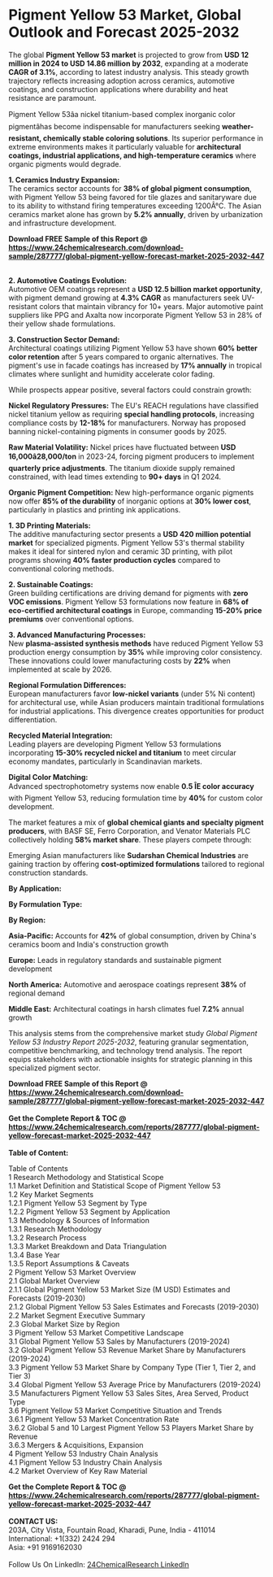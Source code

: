 <h1>Pigment Yellow 53 Market, Global Outlook and Forecast 2025-2032</h1><p>The global <strong>Pigment Yellow 53 market</strong> is projected to grow from <strong>USD 12 million in 2024 to USD 14.86 million by 2032</strong>, expanding at a moderate <strong>CAGR of 3.1%</strong>, according to latest industry analysis. This steady growth trajectory reflects increasing adoption across ceramics, automotive coatings, and construction applications where durability and heat resistance are paramount.</p><p>Pigment Yellow 53âa nickel titanium-based complex inorganic color pigmentâhas become indispensable for manufacturers seeking <strong>weather-resistant, chemically stable coloring solutions</strong>. Its superior performance in extreme environments makes it particularly valuable for <strong>architectural coatings, industrial applications, and high-temperature ceramics</strong> where organic pigments would degrade.</p><p><strong>1. Ceramics Industry Expansion:</strong><br>
The ceramics sector accounts for <strong>38% of global pigment consumption</strong>, with Pigment Yellow 53 being favored for tile glazes and sanitaryware due to its ability to withstand firing temperatures exceeding 1200Â°C. The Asian ceramics market alone has grown by <strong>5.2% annually</strong>, driven by urbanization and infrastructure development.</p><div><b>Download FREE Sample of this Report @ 
            <a href="https://www.24chemicalresearch.com/download-sample/287777/global-pigment-yellow-forecast-market-2025-2032-447">
            https://www.24chemicalresearch.com/download-sample/287777/global-pigment-yellow-forecast-market-2025-2032-447</a></b></div><br><p><strong>2. Automotive Coatings Evolution:</strong><br>
Automotive OEM coatings represent a <strong>USD 12.5 billion market opportunity</strong>, with pigment demand growing at <strong>4.3% CAGR</strong> as manufacturers seek UV-resistant colors that maintain vibrancy for 10+ years. Major automotive paint suppliers like PPG and Axalta now incorporate Pigment Yellow 53 in 28% of their yellow shade formulations.</p><p><strong>3. Construction Sector Demand:</strong><br>
Architectural coatings utilizing Pigment Yellow 53 have shown <strong>60% better color retention</strong> after 5 years compared to organic alternatives. The pigment's use in facade coatings has increased by <strong>17% annually</strong> in tropical climates where sunlight and humidity accelerate color fading.</p><p>While prospects appear positive, several factors could constrain growth:</p><p><strong>Nickel Regulatory Pressures:</strong> The EU's REACH regulations have classified nickel titanium yellow as requiring <strong>special handling protocols</strong>, increasing compliance costs by <strong>12-18%</strong> for manufacturers. Norway has proposed banning nickel-containing pigments in consumer goods by 2025.</p><p><strong>Raw Material Volatility:</strong> Nickel prices have fluctuated between <strong>USD 16,000â28,000/ton</strong> in 2023-24, forcing pigment producers to implement <strong>quarterly price adjustments</strong>. The titanium dioxide supply remained constrained, with lead times extending to <strong>90+ days</strong> in Q1 2024.</p><p><strong>Organic Pigment Competition:</strong> New high-performance organic pigments now offer <strong>85% of the durability</strong> of inorganic options at <strong>30% lower cost</strong>, particularly in plastics and printing ink applications.</p><p><strong>1. 3D Printing Materials:</strong><br>
The additive manufacturing sector presents a <strong>USD 420 million potential market</strong> for specialized pigments. Pigment Yellow 53's thermal stability makes it ideal for sintered nylon and ceramic 3D printing, with pilot programs showing <strong>40% faster production cycles</strong> compared to conventional coloring methods.</p><p><strong>2. Sustainable Coatings:</strong><br>
Green building certifications are driving demand for pigments with <strong>zero VOC emissions</strong>. Pigment Yellow 53 formulations now feature in <strong>68% of eco-certified architectural coatings</strong> in Europe, commanding <strong>15-20% price premiums</strong> over conventional options.</p><p><strong>3. Advanced Manufacturing Processes:</strong><br>
New <strong>plasma-assisted synthesis methods</strong> have reduced Pigment Yellow 53 production energy consumption by <strong>35%</strong> while improving color consistency. These innovations could lower manufacturing costs by <strong>22%</strong> when implemented at scale by 2026.</p><p><strong>Regional Formulation Differences:</strong><br>
	European manufacturers favor <strong>low-nickel variants</strong> (under 5% Ni content) for architectural use, while Asian producers maintain traditional formulations for industrial applications. This divergence creates opportunities for product differentiation.</p><p><strong>Recycled Material Integration:</strong><br>
	Leading players are developing Pigment Yellow 53 formulations incorporating <strong>15-30% recycled nickel and titanium</strong> to meet circular economy mandates, particularly in Scandinavian markets.</p><p><strong>Digital Color Matching:</strong><br>
	Advanced spectrophotometry systems now enable <strong>0.5 ÎE color accuracy</strong> with Pigment Yellow 53, reducing formulation time by <strong>40%</strong> for custom color development.</p><p>The market features a mix of <strong>global chemical giants and specialty pigment producers</strong>, with BASF SE, Ferro Corporation, and Venator Materials PLC collectively holding <strong>58% market share</strong>. These players compete through:</p><p>Emerging Asian manufacturers like <strong>Sudarshan Chemical Industries</strong> are gaining traction by offering <strong>cost-optimized formulations</strong> tailored to regional construction standards.</p><p><strong>By Application:</strong></p><p><strong>By Formulation Type:</strong></p><p><strong>By Region:</strong></p><p><strong>Asia-Pacific:</strong> Accounts for <strong>42%</strong> of global consumption, driven by China's ceramics boom and India's construction growth</p><p><strong>Europe:</strong> Leads in regulatory standards and sustainable pigment development</p><p><strong>North America:</strong> Automotive and aerospace coatings represent <strong>38%</strong> of regional demand</p><p><strong>Middle East:</strong> Architectural coatings in harsh climates fuel <strong>7.2%</strong> annual growth</p><p>This analysis stems from the comprehensive market study <em>Global Pigment Yellow 53 Industry Report 2025-2032</em>, featuring granular segmentation, competitive benchmarking, and technology trend analysis. The report equips stakeholders with actionable insights for strategic planning in this specialized pigment sector.</p><div><b>Download FREE Sample of this Report @ 
            <a href="https://www.24chemicalresearch.com/download-sample/287777/global-pigment-yellow-forecast-market-2025-2032-447">
            https://www.24chemicalresearch.com/download-sample/287777/global-pigment-yellow-forecast-market-2025-2032-447</a></b></div><br><div><b>Get the Complete Report & TOC @ 
            <a href="https://www.24chemicalresearch.com/reports/287777/global-pigment-yellow-forecast-market-2025-2032-447">
            https://www.24chemicalresearch.com/reports/287777/global-pigment-yellow-forecast-market-2025-2032-447</a></b></div><br>
            <b>Table of Content:</b><p>Table of Contents<br />
1 Research Methodology and Statistical Scope<br />
1.1 Market Definition and Statistical Scope of Pigment Yellow 53<br />
1.2 Key Market Segments<br />
1.2.1 Pigment Yellow 53 Segment by Type<br />
1.2.2 Pigment Yellow 53 Segment by Application<br />
1.3 Methodology & Sources of Information<br />
1.3.1 Research Methodology<br />
1.3.2 Research Process<br />
1.3.3 Market Breakdown and Data Triangulation<br />
1.3.4 Base Year<br />
1.3.5 Report Assumptions & Caveats<br />
2 Pigment Yellow 53 Market Overview<br />
2.1 Global Market Overview<br />
2.1.1 Global Pigment Yellow 53 Market Size (M USD) Estimates and Forecasts (2019-2030)<br />
2.1.2 Global Pigment Yellow 53 Sales Estimates and Forecasts (2019-2030)<br />
2.2 Market Segment Executive Summary<br />
2.3 Global Market Size by Region<br />
3 Pigment Yellow 53 Market Competitive Landscape<br />
3.1 Global Pigment Yellow 53 Sales by Manufacturers (2019-2024)<br />
3.2 Global Pigment Yellow 53 Revenue Market Share by Manufacturers (2019-2024)<br />
3.3 Pigment Yellow 53 Market Share by Company Type (Tier 1, Tier 2, and Tier 3)<br />
3.4 Global Pigment Yellow 53 Average Price by Manufacturers (2019-2024)<br />
3.5 Manufacturers Pigment Yellow 53 Sales Sites, Area Served, Product Type<br />
3.6 Pigment Yellow 53 Market Competitive Situation and Trends<br />
3.6.1 Pigment Yellow 53 Market Concentration Rate<br />
3.6.2 Global 5 and 10 Largest Pigment Yellow 53 Players Market Share by Revenue<br />
3.6.3 Mergers & Acquisitions, Expansion<br />
4 Pigment Yellow 53 Industry Chain Analysis<br />
4.1 Pigment Yellow 53 Industry Chain Analysis<br />
4.2 Market Overview of Key Raw Material</p><div><b>Get the Complete Report & TOC @ 
            <a href="https://www.24chemicalresearch.com/reports/287777/global-pigment-yellow-forecast-market-2025-2032-447">
            https://www.24chemicalresearch.com/reports/287777/global-pigment-yellow-forecast-market-2025-2032-447</a></b></div><br><b>CONTACT US:</b><br>
            203A, City Vista, Fountain Road, Kharadi, Pune, India - 411014<br>
            International: +1(332) 2424 294<br>
            Asia: +91 9169162030 <br><br>
            Follow Us On LinkedIn: <a href="https://www.linkedin.com/company/24chemicalresearch/">24ChemicalResearch LinkedIn</a>